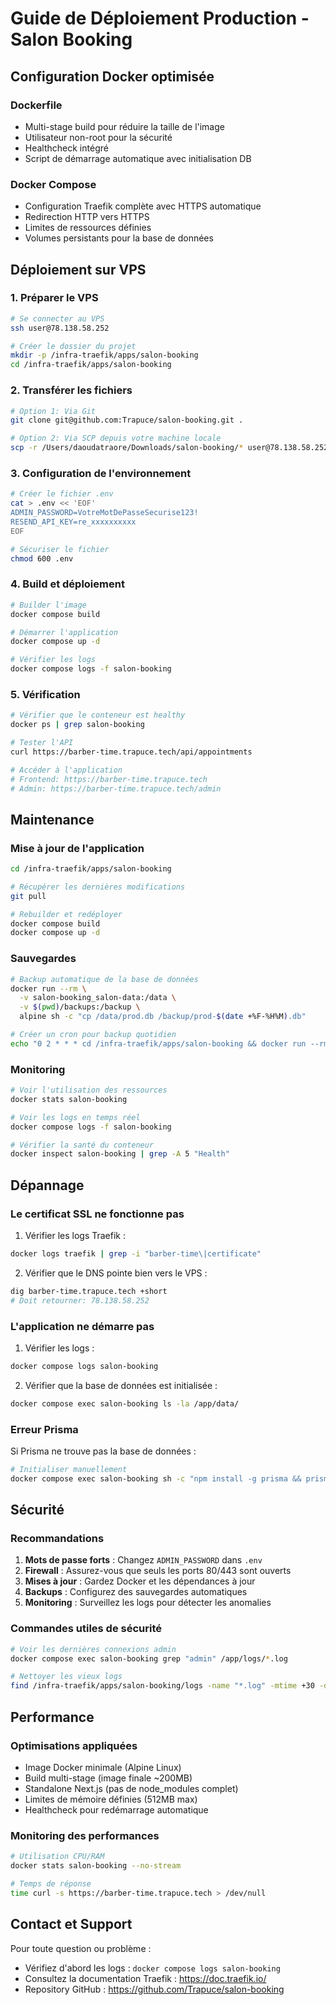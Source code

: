 # Guide de Déploiement Production - Salon Booking

## Configuration Docker optimisée

### Dockerfile
- Multi-stage build pour réduire la taille de l'image
- Utilisateur non-root pour la sécurité
- Healthcheck intégré
- Script de démarrage automatique avec initialisation DB

### Docker Compose
- Configuration Traefik complète avec HTTPS automatique
- Redirection HTTP vers HTTPS
- Limites de ressources définies
- Volumes persistants pour la base de données

## Déploiement sur VPS

### 1. Préparer le VPS

```bash
# Se connecter au VPS
ssh user@78.138.58.252

# Créer le dossier du projet
mkdir -p /infra-traefik/apps/salon-booking
cd /infra-traefik/apps/salon-booking
```

### 2. Transférer les fichiers

```bash
# Option 1: Via Git
git clone git@github.com:Trapuce/salon-booking.git .

# Option 2: Via SCP depuis votre machine locale
scp -r /Users/daoudatraore/Downloads/salon-booking/* user@78.138.58.252:/infra-traefik/apps/salon-booking/
```

### 3. Configuration de l'environnement

```bash
# Créer le fichier .env
cat > .env << 'EOF'
ADMIN_PASSWORD=VotreMotDePasseSecurise123!
RESEND_API_KEY=re_xxxxxxxxxx
EOF

# Sécuriser le fichier
chmod 600 .env
```

### 4. Build et déploiement

```bash
# Builder l'image
docker compose build

# Démarrer l'application
docker compose up -d

# Vérifier les logs
docker compose logs -f salon-booking
```

### 5. Vérification

```bash
# Vérifier que le conteneur est healthy
docker ps | grep salon-booking

# Tester l'API
curl https://barber-time.trapuce.tech/api/appointments

# Accéder à l'application
# Frontend: https://barber-time.trapuce.tech
# Admin: https://barber-time.trapuce.tech/admin
```

## Maintenance

### Mise à jour de l'application

```bash
cd /infra-traefik/apps/salon-booking

# Récupérer les dernières modifications
git pull

# Rebuilder et redéployer
docker compose build
docker compose up -d
```

### Sauvegardes

```bash
# Backup automatique de la base de données
docker run --rm \
  -v salon-booking_salon-data:/data \
  -v $(pwd)/backups:/backup \
  alpine sh -c "cp /data/prod.db /backup/prod-$(date +%F-%H%M).db"

# Créer un cron pour backup quotidien
echo "0 2 * * * cd /infra-traefik/apps/salon-booking && docker run --rm -v salon-booking_salon-data:/data -v $(pwd)/backups:/backup alpine sh -c 'cp /data/prod.db /backup/prod-\$(date +%F).db'" | crontab -
```

### Monitoring

```bash
# Voir l'utilisation des ressources
docker stats salon-booking

# Voir les logs en temps réel
docker compose logs -f salon-booking

# Vérifier la santé du conteneur
docker inspect salon-booking | grep -A 5 "Health"
```

## Dépannage

### Le certificat SSL ne fonctionne pas

1. Vérifier les logs Traefik :
```bash
docker logs traefik | grep -i "barber-time\|certificate"
```

2. Vérifier que le DNS pointe bien vers le VPS :
```bash
dig barber-time.trapuce.tech +short
# Doit retourner: 78.138.58.252
```

### L'application ne démarre pas

1. Vérifier les logs :
```bash
docker compose logs salon-booking
```

2. Vérifier que la base de données est initialisée :
```bash
docker compose exec salon-booking ls -la /app/data/
```

### Erreur Prisma

Si Prisma ne trouve pas la base de données :
```bash
# Initialiser manuellement
docker compose exec salon-booking sh -c "npm install -g prisma && prisma db push"
```

## Sécurité

### Recommandations

1. **Mots de passe forts** : Changez `ADMIN_PASSWORD` dans `.env`
2. **Firewall** : Assurez-vous que seuls les ports 80/443 sont ouverts
3. **Mises à jour** : Gardez Docker et les dépendances à jour
4. **Backups** : Configurez des sauvegardes automatiques
5. **Monitoring** : Surveillez les logs pour détecter les anomalies

### Commandes utiles de sécurité

```bash
# Voir les dernières connexions admin
docker compose exec salon-booking grep "admin" /app/logs/*.log

# Nettoyer les vieux logs
find /infra-traefik/apps/salon-booking/logs -name "*.log" -mtime +30 -delete
```

## Performance

### Optimisations appliquées

- Image Docker minimale (Alpine Linux)
- Build multi-stage (image finale ~200MB)
- Standalone Next.js (pas de node_modules complet)
- Limites de mémoire définies (512MB max)
- Healthcheck pour redémarrage automatique

### Monitoring des performances

```bash
# Utilisation CPU/RAM
docker stats salon-booking --no-stream

# Temps de réponse
time curl -s https://barber-time.trapuce.tech > /dev/null
```

## Contact et Support

Pour toute question ou problème :
- Vérifiez d'abord les logs : `docker compose logs salon-booking`
- Consultez la documentation Traefik : https://doc.traefik.io/
- Repository GitHub : https://github.com/Trapuce/salon-booking
